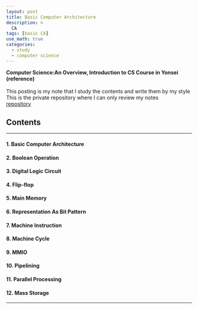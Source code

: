 ```yaml
---
layout: post
title: Basic Computer Architecture
description: >
  CA
tags: [basic CA]
use_math: true
categories:
  - study
  - computer science
---
```

**Computer Science:An Overview, Introduction to CS Course in Yonsei (reference)**<br>
<br>
This posting is my note that I study the contents and write them by my style <br>
This is the private repository where I can only review my notes<br>
[repository](https://github.com/hyun-jin891/hidden-post-hyunjin891-github-blog/blob/master/_posts/study/computer%20science/2022-07-18-basic-computer-architecture.md)

## Contents
------
#### 1. Basic Computer Architecture
#### 2. Boolean Operation
#### 3. Digital Logic Circuit
#### 4. Flip-flop
#### 5. Main Memory
#### 6. Representation As Bit Pattern
#### 7. Machine Instruction
#### 8. Machine Cycle
#### 9. MMIO
#### 10. Pipelining
#### 11. Parallel Processing
#### 12. Mass Storage
-----

